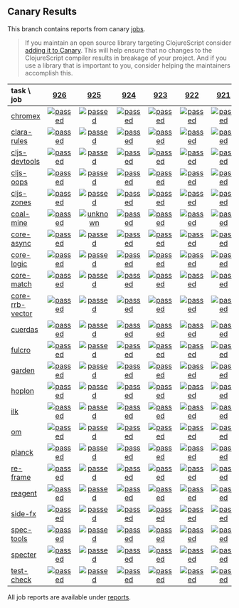 ## Canary Results

This branch contains reports from canary [jobs](https://github.com/cljs-oss/canary/tree/jobs).

> If you maintain an open source library targeting ClojureScript consider [adding it to Canary](https://github.com/cljs-oss/canary/tree/master#how-to-participate). This will help ensure that no changes to the ClojureScript compiler results in breakage of your project. And if you use a library that is important to you, consider helping the maintainers accomplish this.

[//]: # (begin_overview_table)

| task \ job | <a href="reports/2019/05/15/job-000926-1.10.528-47386d7c" title="job #926 finished on 2019-05-15">926</a> | <a href="reports/2019/05/14/job-000925-1.10.529-2256cd0c" title="job #925 finished on 2019-05-14">925</a> | <a href="reports/2019/05/14/job-000924-1.10.528-47386d7c" title="job #924 finished on 2019-05-14">924</a> | <a href="reports/2019/05/13/job-000923-1.10.528-47386d7c" title="job #923 finished on 2019-05-13">923</a> | <a href="reports/2019/05/12/job-000922-1.10.529-cfe50a51" title="job #922 finished on 2019-05-12">922</a> | <a href="reports/2019/05/12/job-000921-1.10.529-08bf2aca" title="job #921 finished on 2019-05-12">921</a> | <a href="reports/2019/05/12/job-000920-1.10.529-4a7de522" title="job #920 finished on 2019-05-12">920</a> | <a href="reports/2019/05/12/job-000919-1.10.529-888fb037" title="job #919 finished on 2019-05-12">919</a> | <a href="reports/2019/05/12/job-000918-1.10.529-cfe50a51" title="job #918 finished on 2019-05-12">918</a> | <a href="reports/2019/05/12/job-000917-1.10.529-fefe9d17" title="job #917 finished on 2019-05-12">917</a> |
| :--- | :---: | :---: | :---: | :---: | :---: | :---: | :---: | :---: | :---: | :---: |
| [chromex](https://github.com/binaryage/chromex) | <a href="reports/2019/05/15/job-000926-1.10.528-47386d7c#-chromex"><img title="passed" src="http://box.binaryage.com/s-passed.svg"><a> | <a href="reports/2019/05/14/job-000925-1.10.529-2256cd0c#-chromex"><img title="passed" src="http://box.binaryage.com/s-passed.svg"><a> | <a href="reports/2019/05/14/job-000924-1.10.528-47386d7c#-chromex"><img title="passed" src="http://box.binaryage.com/s-passed.svg"><a> | <a href="reports/2019/05/13/job-000923-1.10.528-47386d7c#-chromex"><img title="passed" src="http://box.binaryage.com/s-passed.svg"><a> | <a href="reports/2019/05/12/job-000922-1.10.529-cfe50a51#-chromex"><img title="passed" src="http://box.binaryage.com/s-passed.svg"><a> | <a href="reports/2019/05/12/job-000921-1.10.529-08bf2aca#-chromex"><img title="passed" src="http://box.binaryage.com/s-passed.svg"><a> | <a href="reports/2019/05/12/job-000920-1.10.529-4a7de522#-chromex"><img title="passed" src="http://box.binaryage.com/s-passed.svg"><a> | <a href="reports/2019/05/12/job-000919-1.10.529-888fb037#-chromex"><img title="passed" src="http://box.binaryage.com/s-passed.svg"><a> | <a href="reports/2019/05/12/job-000918-1.10.529-cfe50a51#-chromex"><img title="passed" src="http://box.binaryage.com/s-passed.svg"><a> | <a href="reports/2019/05/12/job-000917-1.10.529-fefe9d17#-chromex"><img title="passed" src="http://box.binaryage.com/s-passed.svg"><a> |
| [clara-rules](https://github.com/cerner/clara-rules) | <a href="reports/2019/05/15/job-000926-1.10.528-47386d7c#-clara-rules"><img title="passed" src="http://box.binaryage.com/s-passed.svg"><a> | <a href="reports/2019/05/14/job-000925-1.10.529-2256cd0c#-clara-rules"><img title="passed" src="http://box.binaryage.com/s-passed.svg"><a> | <a href="reports/2019/05/14/job-000924-1.10.528-47386d7c#-clara-rules"><img title="passed" src="http://box.binaryage.com/s-passed.svg"><a> | <a href="reports/2019/05/13/job-000923-1.10.528-47386d7c#-clara-rules"><img title="passed" src="http://box.binaryage.com/s-passed.svg"><a> | <a href="reports/2019/05/12/job-000922-1.10.529-cfe50a51#-clara-rules"><img title="passed" src="http://box.binaryage.com/s-passed.svg"><a> | <a href="reports/2019/05/12/job-000921-1.10.529-08bf2aca#-clara-rules"><img title="passed" src="http://box.binaryage.com/s-passed.svg"><a> | <a href="reports/2019/05/12/job-000920-1.10.529-4a7de522#-clara-rules"><img title="passed" src="http://box.binaryage.com/s-passed.svg"><a> | <a href="reports/2019/05/12/job-000919-1.10.529-888fb037#-clara-rules"><img title="passed" src="http://box.binaryage.com/s-passed.svg"><a> | <a href="reports/2019/05/12/job-000918-1.10.529-cfe50a51#-clara-rules"><img title="passed" src="http://box.binaryage.com/s-passed.svg"><a> | <a href="reports/2019/05/12/job-000917-1.10.529-fefe9d17#-clara-rules"><img title="passed" src="http://box.binaryage.com/s-passed.svg"><a> |
| [cljs-devtools](https://github.com/binaryage/cljs-devtools) | <a href="reports/2019/05/15/job-000926-1.10.528-47386d7c#-cljs-devtools"><img title="passed" src="http://box.binaryage.com/s-passed.svg"><a> | <a href="reports/2019/05/14/job-000925-1.10.529-2256cd0c#-cljs-devtools"><img title="passed" src="http://box.binaryage.com/s-passed.svg"><a> | <a href="reports/2019/05/14/job-000924-1.10.528-47386d7c#-cljs-devtools"><img title="passed" src="http://box.binaryage.com/s-passed.svg"><a> | <a href="reports/2019/05/13/job-000923-1.10.528-47386d7c#-cljs-devtools"><img title="passed" src="http://box.binaryage.com/s-passed.svg"><a> | <a href="reports/2019/05/12/job-000922-1.10.529-cfe50a51#-cljs-devtools"><img title="passed" src="http://box.binaryage.com/s-passed.svg"><a> | <a href="reports/2019/05/12/job-000921-1.10.529-08bf2aca#-cljs-devtools"><img title="passed" src="http://box.binaryage.com/s-passed.svg"><a> | <a href="reports/2019/05/12/job-000920-1.10.529-4a7de522#-cljs-devtools"><img title="passed" src="http://box.binaryage.com/s-passed.svg"><a> | <a href="reports/2019/05/12/job-000919-1.10.529-888fb037#-cljs-devtools"><img title="passed" src="http://box.binaryage.com/s-passed.svg"><a> | <a href="reports/2019/05/12/job-000918-1.10.529-cfe50a51#-cljs-devtools"><img title="passed" src="http://box.binaryage.com/s-passed.svg"><a> | <a href="reports/2019/05/12/job-000917-1.10.529-fefe9d17#-cljs-devtools"><img title="passed" src="http://box.binaryage.com/s-passed.svg"><a> |
| [cljs-oops](https://github.com/binaryage/cljs-oops) | <a href="reports/2019/05/15/job-000926-1.10.528-47386d7c#-cljs-oops"><img title="passed" src="http://box.binaryage.com/s-passed.svg"><a> | <a href="reports/2019/05/14/job-000925-1.10.529-2256cd0c#-cljs-oops"><img title="passed" src="http://box.binaryage.com/s-passed.svg"><a> | <a href="reports/2019/05/14/job-000924-1.10.528-47386d7c#-cljs-oops"><img title="passed" src="http://box.binaryage.com/s-passed.svg"><a> | <a href="reports/2019/05/13/job-000923-1.10.528-47386d7c#-cljs-oops"><img title="passed" src="http://box.binaryage.com/s-passed.svg"><a> | <a href="reports/2019/05/12/job-000922-1.10.529-cfe50a51#-cljs-oops"><img title="passed" src="http://box.binaryage.com/s-passed.svg"><a> | <a href="reports/2019/05/12/job-000921-1.10.529-08bf2aca#-cljs-oops"><img title="passed" src="http://box.binaryage.com/s-passed.svg"><a> | <a href="reports/2019/05/12/job-000920-1.10.529-4a7de522#-cljs-oops"><img title="passed" src="http://box.binaryage.com/s-passed.svg"><a> | <a href="reports/2019/05/12/job-000919-1.10.529-888fb037#-cljs-oops"><img title="passed" src="http://box.binaryage.com/s-passed.svg"><a> | <a href="reports/2019/05/12/job-000918-1.10.529-cfe50a51#-cljs-oops"><img title="failed" src="http://box.binaryage.com/s-failed.svg"><a> | <a href="reports/2019/05/12/job-000917-1.10.529-fefe9d17#-cljs-oops"><img title="passed" src="http://box.binaryage.com/s-passed.svg"><a> |
| [cljs-zones](https://github.com/binaryage/cljs-zones) | <a href="reports/2019/05/15/job-000926-1.10.528-47386d7c#-cljs-zones"><img title="passed" src="http://box.binaryage.com/s-passed.svg"><a> | <a href="reports/2019/05/14/job-000925-1.10.529-2256cd0c#-cljs-zones"><img title="passed" src="http://box.binaryage.com/s-passed.svg"><a> | <a href="reports/2019/05/14/job-000924-1.10.528-47386d7c#-cljs-zones"><img title="passed" src="http://box.binaryage.com/s-passed.svg"><a> | <a href="reports/2019/05/13/job-000923-1.10.528-47386d7c#-cljs-zones"><img title="passed" src="http://box.binaryage.com/s-passed.svg"><a> | <a href="reports/2019/05/12/job-000922-1.10.529-cfe50a51#-cljs-zones"><img title="passed" src="http://box.binaryage.com/s-passed.svg"><a> | <a href="reports/2019/05/12/job-000921-1.10.529-08bf2aca#-cljs-zones"><img title="passed" src="http://box.binaryage.com/s-passed.svg"><a> | <a href="reports/2019/05/12/job-000920-1.10.529-4a7de522#-cljs-zones"><img title="passed" src="http://box.binaryage.com/s-passed.svg"><a> | <a href="reports/2019/05/12/job-000919-1.10.529-888fb037#-cljs-zones"><img title="passed" src="http://box.binaryage.com/s-passed.svg"><a> | <a href="reports/2019/05/12/job-000918-1.10.529-cfe50a51#-cljs-zones"><img title="passed" src="http://box.binaryage.com/s-passed.svg"><a> | <a href="reports/2019/05/12/job-000917-1.10.529-fefe9d17#-cljs-zones"><img title="passed" src="http://box.binaryage.com/s-passed.svg"><a> |
| [coal-mine](https://github.com/mfikes/coal-mine) | <a href="reports/2019/05/15/job-000926-1.10.528-47386d7c#-coal-mine"><img title="passed" src="http://box.binaryage.com/s-passed.svg"><a> | <a href="reports/2019/05/14/job-000925-1.10.529-2256cd0c#-coal-mine"><img title="unknown" src="http://box.binaryage.com/s-unknown.svg"><a> | <a href="reports/2019/05/14/job-000924-1.10.528-47386d7c#-coal-mine"><img title="passed" src="http://box.binaryage.com/s-passed.svg"><a> | <a href="reports/2019/05/13/job-000923-1.10.528-47386d7c#-coal-mine"><img title="passed" src="http://box.binaryage.com/s-passed.svg"><a> | <a href="reports/2019/05/12/job-000922-1.10.529-cfe50a51#-coal-mine"><img title="passed" src="http://box.binaryage.com/s-passed.svg"><a> | <a href="reports/2019/05/12/job-000921-1.10.529-08bf2aca#-coal-mine"><img title="passed" src="http://box.binaryage.com/s-passed.svg"><a> | <a href="reports/2019/05/12/job-000920-1.10.529-4a7de522#-coal-mine"><img title="passed" src="http://box.binaryage.com/s-passed.svg"><a> | <a href="reports/2019/05/12/job-000919-1.10.529-888fb037#-coal-mine"><img title="passed" src="http://box.binaryage.com/s-passed.svg"><a> | <a href="reports/2019/05/12/job-000918-1.10.529-cfe50a51#-coal-mine"><img title="passed" src="http://box.binaryage.com/s-passed.svg"><a> | <a href="reports/2019/05/12/job-000917-1.10.529-fefe9d17#-coal-mine"><img title="passed" src="http://box.binaryage.com/s-passed.svg"><a> |
| [core-async](https://github.com/clojure/core.async) | <a href="reports/2019/05/15/job-000926-1.10.528-47386d7c#-core-async"><img title="passed" src="http://box.binaryage.com/s-passed.svg"><a> | <a href="reports/2019/05/14/job-000925-1.10.529-2256cd0c#-core-async"><img title="passed" src="http://box.binaryage.com/s-passed.svg"><a> | <a href="reports/2019/05/14/job-000924-1.10.528-47386d7c#-core-async"><img title="passed" src="http://box.binaryage.com/s-passed.svg"><a> | <a href="reports/2019/05/13/job-000923-1.10.528-47386d7c#-core-async"><img title="passed" src="http://box.binaryage.com/s-passed.svg"><a> | <a href="reports/2019/05/12/job-000922-1.10.529-cfe50a51#-core-async"><img title="passed" src="http://box.binaryage.com/s-passed.svg"><a> | <a href="reports/2019/05/12/job-000921-1.10.529-08bf2aca#-core-async"><img title="passed" src="http://box.binaryage.com/s-passed.svg"><a> | <a href="reports/2019/05/12/job-000920-1.10.529-4a7de522#-core-async"><img title="passed" src="http://box.binaryage.com/s-passed.svg"><a> | <a href="reports/2019/05/12/job-000919-1.10.529-888fb037#-core-async"><img title="passed" src="http://box.binaryage.com/s-passed.svg"><a> | <a href="reports/2019/05/12/job-000918-1.10.529-cfe50a51#-core-async"><img title="passed" src="http://box.binaryage.com/s-passed.svg"><a> | <a href="reports/2019/05/12/job-000917-1.10.529-fefe9d17#-core-async"><img title="passed" src="http://box.binaryage.com/s-passed.svg"><a> |
| [core-logic](https://github.com/clojure/core.logic) | <a href="reports/2019/05/15/job-000926-1.10.528-47386d7c#-core-logic"><img title="passed" src="http://box.binaryage.com/s-passed.svg"><a> | <a href="reports/2019/05/14/job-000925-1.10.529-2256cd0c#-core-logic"><img title="passed" src="http://box.binaryage.com/s-passed.svg"><a> | <a href="reports/2019/05/14/job-000924-1.10.528-47386d7c#-core-logic"><img title="passed" src="http://box.binaryage.com/s-passed.svg"><a> | <a href="reports/2019/05/13/job-000923-1.10.528-47386d7c#-core-logic"><img title="passed" src="http://box.binaryage.com/s-passed.svg"><a> | <a href="reports/2019/05/12/job-000922-1.10.529-cfe50a51#-core-logic"><img title="passed" src="http://box.binaryage.com/s-passed.svg"><a> | <a href="reports/2019/05/12/job-000921-1.10.529-08bf2aca#-core-logic"><img title="passed" src="http://box.binaryage.com/s-passed.svg"><a> | <a href="reports/2019/05/12/job-000920-1.10.529-4a7de522#-core-logic"><img title="passed" src="http://box.binaryage.com/s-passed.svg"><a> | <a href="reports/2019/05/12/job-000919-1.10.529-888fb037#-core-logic"><img title="passed" src="http://box.binaryage.com/s-passed.svg"><a> | <a href="reports/2019/05/12/job-000918-1.10.529-cfe50a51#-core-logic"><img title="passed" src="http://box.binaryage.com/s-passed.svg"><a> | <a href="reports/2019/05/12/job-000917-1.10.529-fefe9d17#-core-logic"><img title="passed" src="http://box.binaryage.com/s-passed.svg"><a> |
| [core-match](https://github.com/clojure/core.match) | <a href="reports/2019/05/15/job-000926-1.10.528-47386d7c#-core-match"><img title="passed" src="http://box.binaryage.com/s-passed.svg"><a> | <a href="reports/2019/05/14/job-000925-1.10.529-2256cd0c#-core-match"><img title="passed" src="http://box.binaryage.com/s-passed.svg"><a> | <a href="reports/2019/05/14/job-000924-1.10.528-47386d7c#-core-match"><img title="passed" src="http://box.binaryage.com/s-passed.svg"><a> | <a href="reports/2019/05/13/job-000923-1.10.528-47386d7c#-core-match"><img title="passed" src="http://box.binaryage.com/s-passed.svg"><a> | <a href="reports/2019/05/12/job-000922-1.10.529-cfe50a51#-core-match"><img title="passed" src="http://box.binaryage.com/s-passed.svg"><a> | <a href="reports/2019/05/12/job-000921-1.10.529-08bf2aca#-core-match"><img title="passed" src="http://box.binaryage.com/s-passed.svg"><a> | <a href="reports/2019/05/12/job-000920-1.10.529-4a7de522#-core-match"><img title="passed" src="http://box.binaryage.com/s-passed.svg"><a> | <a href="reports/2019/05/12/job-000919-1.10.529-888fb037#-core-match"><img title="passed" src="http://box.binaryage.com/s-passed.svg"><a> | <a href="reports/2019/05/12/job-000918-1.10.529-cfe50a51#-core-match"><img title="passed" src="http://box.binaryage.com/s-passed.svg"><a> | <a href="reports/2019/05/12/job-000917-1.10.529-fefe9d17#-core-match"><img title="passed" src="http://box.binaryage.com/s-passed.svg"><a> |
| [core-rrb-vector](https://github.com/clojure/core.rrb-vector) | <a href="reports/2019/05/15/job-000926-1.10.528-47386d7c#-core-rrb-vector"><img title="passed" src="http://box.binaryage.com/s-passed.svg"><a> | <a href="reports/2019/05/14/job-000925-1.10.529-2256cd0c#-core-rrb-vector"><img title="passed" src="http://box.binaryage.com/s-passed.svg"><a> | <a href="reports/2019/05/14/job-000924-1.10.528-47386d7c#-core-rrb-vector"><img title="passed" src="http://box.binaryage.com/s-passed.svg"><a> | <a href="reports/2019/05/13/job-000923-1.10.528-47386d7c#-core-rrb-vector"><img title="passed" src="http://box.binaryage.com/s-passed.svg"><a> | <a href="reports/2019/05/12/job-000922-1.10.529-cfe50a51#-core-rrb-vector"><img title="passed" src="http://box.binaryage.com/s-passed.svg"><a> | <a href="reports/2019/05/12/job-000921-1.10.529-08bf2aca#-core-rrb-vector"><img title="passed" src="http://box.binaryage.com/s-passed.svg"><a> | <a href="reports/2019/05/12/job-000920-1.10.529-4a7de522#-core-rrb-vector"><img title="passed" src="http://box.binaryage.com/s-passed.svg"><a> | <a href="reports/2019/05/12/job-000919-1.10.529-888fb037#-core-rrb-vector"><img title="passed" src="http://box.binaryage.com/s-passed.svg"><a> | <a href="reports/2019/05/12/job-000918-1.10.529-cfe50a51#-core-rrb-vector"><img title="passed" src="http://box.binaryage.com/s-passed.svg"><a> | <a href="reports/2019/05/12/job-000917-1.10.529-fefe9d17#-core-rrb-vector"><img title="passed" src="http://box.binaryage.com/s-passed.svg"><a> |
| [cuerdas](https://github.com/funcool/cuerdas) | <a href="reports/2019/05/15/job-000926-1.10.528-47386d7c#-cuerdas"><img title="passed" src="http://box.binaryage.com/s-passed.svg"><a> | <a href="reports/2019/05/14/job-000925-1.10.529-2256cd0c#-cuerdas"><img title="passed" src="http://box.binaryage.com/s-passed.svg"><a> | <a href="reports/2019/05/14/job-000924-1.10.528-47386d7c#-cuerdas"><img title="passed" src="http://box.binaryage.com/s-passed.svg"><a> | <a href="reports/2019/05/13/job-000923-1.10.528-47386d7c#-cuerdas"><img title="passed" src="http://box.binaryage.com/s-passed.svg"><a> | <a href="reports/2019/05/12/job-000922-1.10.529-cfe50a51#-cuerdas"><img title="passed" src="http://box.binaryage.com/s-passed.svg"><a> | <a href="reports/2019/05/12/job-000921-1.10.529-08bf2aca#-cuerdas"><img title="passed" src="http://box.binaryage.com/s-passed.svg"><a> | <a href="reports/2019/05/12/job-000920-1.10.529-4a7de522#-cuerdas"><img title="passed" src="http://box.binaryage.com/s-passed.svg"><a> | <a href="reports/2019/05/12/job-000919-1.10.529-888fb037#-cuerdas"><img title="passed" src="http://box.binaryage.com/s-passed.svg"><a> | <a href="reports/2019/05/12/job-000918-1.10.529-cfe50a51#-cuerdas"><img title="passed" src="http://box.binaryage.com/s-passed.svg"><a> | <a href="reports/2019/05/12/job-000917-1.10.529-fefe9d17#-cuerdas"><img title="passed" src="http://box.binaryage.com/s-passed.svg"><a> |
| [fulcro](https://github.com/fulcrologic/fulcro) | <a href="reports/2019/05/15/job-000926-1.10.528-47386d7c#-fulcro"><img title="passed" src="http://box.binaryage.com/s-passed.svg"><a> | <a href="reports/2019/05/14/job-000925-1.10.529-2256cd0c#-fulcro"><img title="passed" src="http://box.binaryage.com/s-passed.svg"><a> | <a href="reports/2019/05/14/job-000924-1.10.528-47386d7c#-fulcro"><img title="passed" src="http://box.binaryage.com/s-passed.svg"><a> | <a href="reports/2019/05/13/job-000923-1.10.528-47386d7c#-fulcro"><img title="passed" src="http://box.binaryage.com/s-passed.svg"><a> | <a href="reports/2019/05/12/job-000922-1.10.529-cfe50a51#-fulcro"><img title="passed" src="http://box.binaryage.com/s-passed.svg"><a> | <a href="reports/2019/05/12/job-000921-1.10.529-08bf2aca#-fulcro"><img title="passed" src="http://box.binaryage.com/s-passed.svg"><a> | <a href="reports/2019/05/12/job-000920-1.10.529-4a7de522#-fulcro"><img title="passed" src="http://box.binaryage.com/s-passed.svg"><a> | <a href="reports/2019/05/12/job-000919-1.10.529-888fb037#-fulcro"><img title="passed" src="http://box.binaryage.com/s-passed.svg"><a> | <a href="reports/2019/05/12/job-000918-1.10.529-cfe50a51#-fulcro"><img title="passed" src="http://box.binaryage.com/s-passed.svg"><a> | <a href="reports/2019/05/12/job-000917-1.10.529-fefe9d17#-fulcro"><img title="passed" src="http://box.binaryage.com/s-passed.svg"><a> |
| [garden](https://github.com/noprompt/garden) | <a href="reports/2019/05/15/job-000926-1.10.528-47386d7c#-garden"><img title="passed" src="http://box.binaryage.com/s-passed.svg"><a> | <a href="reports/2019/05/14/job-000925-1.10.529-2256cd0c#-garden"><img title="passed" src="http://box.binaryage.com/s-passed.svg"><a> | <a href="reports/2019/05/14/job-000924-1.10.528-47386d7c#-garden"><img title="passed" src="http://box.binaryage.com/s-passed.svg"><a> | <a href="reports/2019/05/13/job-000923-1.10.528-47386d7c#-garden"><img title="passed" src="http://box.binaryage.com/s-passed.svg"><a> | <a href="reports/2019/05/12/job-000922-1.10.529-cfe50a51#-garden"><img title="passed" src="http://box.binaryage.com/s-passed.svg"><a> | <a href="reports/2019/05/12/job-000921-1.10.529-08bf2aca#-garden"><img title="passed" src="http://box.binaryage.com/s-passed.svg"><a> | <a href="reports/2019/05/12/job-000920-1.10.529-4a7de522#-garden"><img title="passed" src="http://box.binaryage.com/s-passed.svg"><a> | <a href="reports/2019/05/12/job-000919-1.10.529-888fb037#-garden"><img title="passed" src="http://box.binaryage.com/s-passed.svg"><a> | <a href="reports/2019/05/12/job-000918-1.10.529-cfe50a51#-garden"><img title="passed" src="http://box.binaryage.com/s-passed.svg"><a> | <a href="reports/2019/05/12/job-000917-1.10.529-fefe9d17#-garden"><img title="passed" src="http://box.binaryage.com/s-passed.svg"><a> |
| [hoplon](https://github.com/hoplon/hoplon) | <a href="reports/2019/05/15/job-000926-1.10.528-47386d7c#-hoplon"><img title="passed" src="http://box.binaryage.com/s-passed.svg"><a> | <a href="reports/2019/05/14/job-000925-1.10.529-2256cd0c#-hoplon"><img title="passed" src="http://box.binaryage.com/s-passed.svg"><a> | <a href="reports/2019/05/14/job-000924-1.10.528-47386d7c#-hoplon"><img title="passed" src="http://box.binaryage.com/s-passed.svg"><a> | <a href="reports/2019/05/13/job-000923-1.10.528-47386d7c#-hoplon"><img title="passed" src="http://box.binaryage.com/s-passed.svg"><a> | <a href="reports/2019/05/12/job-000922-1.10.529-cfe50a51#-hoplon"><img title="passed" src="http://box.binaryage.com/s-passed.svg"><a> | <a href="reports/2019/05/12/job-000921-1.10.529-08bf2aca#-hoplon"><img title="passed" src="http://box.binaryage.com/s-passed.svg"><a> | <a href="reports/2019/05/12/job-000920-1.10.529-4a7de522#-hoplon"><img title="passed" src="http://box.binaryage.com/s-passed.svg"><a> | <a href="reports/2019/05/12/job-000919-1.10.529-888fb037#-hoplon"><img title="passed" src="http://box.binaryage.com/s-passed.svg"><a> | <a href="reports/2019/05/12/job-000918-1.10.529-cfe50a51#-hoplon"><img title="passed" src="http://box.binaryage.com/s-passed.svg"><a> | <a href="reports/2019/05/12/job-000917-1.10.529-fefe9d17#-hoplon"><img title="passed" src="http://box.binaryage.com/s-passed.svg"><a> |
| [ilk](https://github.com/mfikes/ilk) | <a href="reports/2019/05/15/job-000926-1.10.528-47386d7c#-ilk"><img title="passed" src="http://box.binaryage.com/s-passed.svg"><a> | <a href="reports/2019/05/14/job-000925-1.10.529-2256cd0c#-ilk"><img title="passed" src="http://box.binaryage.com/s-passed.svg"><a> | <a href="reports/2019/05/14/job-000924-1.10.528-47386d7c#-ilk"><img title="passed" src="http://box.binaryage.com/s-passed.svg"><a> | <a href="reports/2019/05/13/job-000923-1.10.528-47386d7c#-ilk"><img title="passed" src="http://box.binaryage.com/s-passed.svg"><a> | <a href="reports/2019/05/12/job-000922-1.10.529-cfe50a51#-ilk"><img title="passed" src="http://box.binaryage.com/s-passed.svg"><a> | <a href="reports/2019/05/12/job-000921-1.10.529-08bf2aca#-ilk"><img title="passed" src="http://box.binaryage.com/s-passed.svg"><a> | <a href="reports/2019/05/12/job-000920-1.10.529-4a7de522#-ilk"><img title="passed" src="http://box.binaryage.com/s-passed.svg"><a> | <a href="reports/2019/05/12/job-000919-1.10.529-888fb037#-ilk"><img title="passed" src="http://box.binaryage.com/s-passed.svg"><a> | <a href="reports/2019/05/12/job-000918-1.10.529-cfe50a51#-ilk"><img title="passed" src="http://box.binaryage.com/s-passed.svg"><a> | <a href="reports/2019/05/12/job-000917-1.10.529-fefe9d17#-ilk"><img title="passed" src="http://box.binaryage.com/s-passed.svg"><a> |
| [om](https://github.com/omcljs/om) | <a href="reports/2019/05/15/job-000926-1.10.528-47386d7c#-om"><img title="passed" src="http://box.binaryage.com/s-passed.svg"><a> | <a href="reports/2019/05/14/job-000925-1.10.529-2256cd0c#-om"><img title="passed" src="http://box.binaryage.com/s-passed.svg"><a> | <a href="reports/2019/05/14/job-000924-1.10.528-47386d7c#-om"><img title="passed" src="http://box.binaryage.com/s-passed.svg"><a> | <a href="reports/2019/05/13/job-000923-1.10.528-47386d7c#-om"><img title="passed" src="http://box.binaryage.com/s-passed.svg"><a> | <a href="reports/2019/05/12/job-000922-1.10.529-cfe50a51#-om"><img title="passed" src="http://box.binaryage.com/s-passed.svg"><a> | <a href="reports/2019/05/12/job-000921-1.10.529-08bf2aca#-om"><img title="passed" src="http://box.binaryage.com/s-passed.svg"><a> | <a href="reports/2019/05/12/job-000920-1.10.529-4a7de522#-om"><img title="passed" src="http://box.binaryage.com/s-passed.svg"><a> | <a href="reports/2019/05/12/job-000919-1.10.529-888fb037#-om"><img title="passed" src="http://box.binaryage.com/s-passed.svg"><a> | <a href="reports/2019/05/12/job-000918-1.10.529-cfe50a51#-om"><img title="passed" src="http://box.binaryage.com/s-passed.svg"><a> | <a href="reports/2019/05/12/job-000917-1.10.529-fefe9d17#-om"><img title="passed" src="http://box.binaryage.com/s-passed.svg"><a> |
| [planck](https://github.com/planck-repl/planck) | <a href="reports/2019/05/15/job-000926-1.10.528-47386d7c#-planck"><img title="passed" src="http://box.binaryage.com/s-passed.svg"><a> | <a href="reports/2019/05/14/job-000925-1.10.529-2256cd0c#-planck"><img title="passed" src="http://box.binaryage.com/s-passed.svg"><a> | <a href="reports/2019/05/14/job-000924-1.10.528-47386d7c#-planck"><img title="passed" src="http://box.binaryage.com/s-passed.svg"><a> | <a href="reports/2019/05/13/job-000923-1.10.528-47386d7c#-planck"><img title="passed" src="http://box.binaryage.com/s-passed.svg"><a> | <a href="reports/2019/05/12/job-000922-1.10.529-cfe50a51#-planck"><img title="passed" src="http://box.binaryage.com/s-passed.svg"><a> | <a href="reports/2019/05/12/job-000921-1.10.529-08bf2aca#-planck"><img title="passed" src="http://box.binaryage.com/s-passed.svg"><a> | <a href="reports/2019/05/12/job-000920-1.10.529-4a7de522#-planck"><img title="passed" src="http://box.binaryage.com/s-passed.svg"><a> | <a href="reports/2019/05/12/job-000919-1.10.529-888fb037#-planck"><img title="passed" src="http://box.binaryage.com/s-passed.svg"><a> | <a href="reports/2019/05/12/job-000918-1.10.529-cfe50a51#-planck"><img title="passed" src="http://box.binaryage.com/s-passed.svg"><a> | <a href="reports/2019/05/12/job-000917-1.10.529-fefe9d17#-planck"><img title="passed" src="http://box.binaryage.com/s-passed.svg"><a> |
| [re-frame](https://github.com/Day8/re-frame) | <a href="reports/2019/05/15/job-000926-1.10.528-47386d7c#-re-frame"><img title="passed" src="http://box.binaryage.com/s-passed.svg"><a> | <a href="reports/2019/05/14/job-000925-1.10.529-2256cd0c#-re-frame"><img title="passed" src="http://box.binaryage.com/s-passed.svg"><a> | <a href="reports/2019/05/14/job-000924-1.10.528-47386d7c#-re-frame"><img title="passed" src="http://box.binaryage.com/s-passed.svg"><a> | <a href="reports/2019/05/13/job-000923-1.10.528-47386d7c#-re-frame"><img title="passed" src="http://box.binaryage.com/s-passed.svg"><a> | <a href="reports/2019/05/12/job-000922-1.10.529-cfe50a51#-re-frame"><img title="passed" src="http://box.binaryage.com/s-passed.svg"><a> | <a href="reports/2019/05/12/job-000921-1.10.529-08bf2aca#-re-frame"><img title="passed" src="http://box.binaryage.com/s-passed.svg"><a> | <a href="reports/2019/05/12/job-000920-1.10.529-4a7de522#-re-frame"><img title="passed" src="http://box.binaryage.com/s-passed.svg"><a> | <a href="reports/2019/05/12/job-000919-1.10.529-888fb037#-re-frame"><img title="passed" src="http://box.binaryage.com/s-passed.svg"><a> | <a href="reports/2019/05/12/job-000918-1.10.529-cfe50a51#-re-frame"><img title="passed" src="http://box.binaryage.com/s-passed.svg"><a> | <a href="reports/2019/05/12/job-000917-1.10.529-fefe9d17#-re-frame"><img title="passed" src="http://box.binaryage.com/s-passed.svg"><a> |
| [reagent](https://github.com/reagent-project/reagent) | <a href="reports/2019/05/15/job-000926-1.10.528-47386d7c#-reagent"><img title="passed" src="http://box.binaryage.com/s-passed.svg"><a> | <a href="reports/2019/05/14/job-000925-1.10.529-2256cd0c#-reagent"><img title="passed" src="http://box.binaryage.com/s-passed.svg"><a> | <a href="reports/2019/05/14/job-000924-1.10.528-47386d7c#-reagent"><img title="passed" src="http://box.binaryage.com/s-passed.svg"><a> | <a href="reports/2019/05/13/job-000923-1.10.528-47386d7c#-reagent"><img title="passed" src="http://box.binaryage.com/s-passed.svg"><a> | <a href="reports/2019/05/12/job-000922-1.10.529-cfe50a51#-reagent"><img title="passed" src="http://box.binaryage.com/s-passed.svg"><a> | <a href="reports/2019/05/12/job-000921-1.10.529-08bf2aca#-reagent"><img title="passed" src="http://box.binaryage.com/s-passed.svg"><a> | <a href="reports/2019/05/12/job-000920-1.10.529-4a7de522#-reagent"><img title="passed" src="http://box.binaryage.com/s-passed.svg"><a> | <a href="reports/2019/05/12/job-000919-1.10.529-888fb037#-reagent"><img title="passed" src="http://box.binaryage.com/s-passed.svg"><a> | <a href="reports/2019/05/12/job-000918-1.10.529-cfe50a51#-reagent"><img title="passed" src="http://box.binaryage.com/s-passed.svg"><a> | <a href="reports/2019/05/12/job-000917-1.10.529-fefe9d17#-reagent"><img title="passed" src="http://box.binaryage.com/s-passed.svg"><a> |
| [side-fx](https://github.com/cljsrn/side-fx) | <a href="reports/2019/05/15/job-000926-1.10.528-47386d7c#-side-fx"><img title="passed" src="http://box.binaryage.com/s-passed.svg"><a> | <a href="reports/2019/05/14/job-000925-1.10.529-2256cd0c#-side-fx"><img title="passed" src="http://box.binaryage.com/s-passed.svg"><a> | <a href="reports/2019/05/14/job-000924-1.10.528-47386d7c#-side-fx"><img title="passed" src="http://box.binaryage.com/s-passed.svg"><a> | <a href="reports/2019/05/13/job-000923-1.10.528-47386d7c#-side-fx"><img title="passed" src="http://box.binaryage.com/s-passed.svg"><a> | <a href="reports/2019/05/12/job-000922-1.10.529-cfe50a51#-side-fx"><img title="passed" src="http://box.binaryage.com/s-passed.svg"><a> | <a href="reports/2019/05/12/job-000921-1.10.529-08bf2aca#-side-fx"><img title="passed" src="http://box.binaryage.com/s-passed.svg"><a> | <a href="reports/2019/05/12/job-000920-1.10.529-4a7de522#-side-fx"><img title="passed" src="http://box.binaryage.com/s-passed.svg"><a> | <a href="reports/2019/05/12/job-000919-1.10.529-888fb037#-side-fx"><img title="passed" src="http://box.binaryage.com/s-passed.svg"><a> | <a href="reports/2019/05/12/job-000918-1.10.529-cfe50a51#-side-fx"><img title="passed" src="http://box.binaryage.com/s-passed.svg"><a> | <a href="reports/2019/05/12/job-000917-1.10.529-fefe9d17#-side-fx"><img title="passed" src="http://box.binaryage.com/s-passed.svg"><a> |
| [spec-tools](https://github.com/metosin/spec-tools) | <a href="reports/2019/05/15/job-000926-1.10.528-47386d7c#-spec-tools"><img title="passed" src="http://box.binaryage.com/s-passed.svg"><a> | <a href="reports/2019/05/14/job-000925-1.10.529-2256cd0c#-spec-tools"><img title="passed" src="http://box.binaryage.com/s-passed.svg"><a> | <a href="reports/2019/05/14/job-000924-1.10.528-47386d7c#-spec-tools"><img title="passed" src="http://box.binaryage.com/s-passed.svg"><a> | <a href="reports/2019/05/13/job-000923-1.10.528-47386d7c#-spec-tools"><img title="passed" src="http://box.binaryage.com/s-passed.svg"><a> | <a href="reports/2019/05/12/job-000922-1.10.529-cfe50a51#-spec-tools"><img title="passed" src="http://box.binaryage.com/s-passed.svg"><a> | <a href="reports/2019/05/12/job-000921-1.10.529-08bf2aca#-spec-tools"><img title="passed" src="http://box.binaryage.com/s-passed.svg"><a> | <a href="reports/2019/05/12/job-000920-1.10.529-4a7de522#-spec-tools"><img title="passed" src="http://box.binaryage.com/s-passed.svg"><a> | <a href="reports/2019/05/12/job-000919-1.10.529-888fb037#-spec-tools"><img title="passed" src="http://box.binaryage.com/s-passed.svg"><a> | <a href="reports/2019/05/12/job-000918-1.10.529-cfe50a51#-spec-tools"><img title="passed" src="http://box.binaryage.com/s-passed.svg"><a> | <a href="reports/2019/05/12/job-000917-1.10.529-fefe9d17#-spec-tools"><img title="passed" src="http://box.binaryage.com/s-passed.svg"><a> |
| [specter](https://github.com/nathanmarz/specter) | <a href="reports/2019/05/15/job-000926-1.10.528-47386d7c#-specter"><img title="passed" src="http://box.binaryage.com/s-passed.svg"><a> | <a href="reports/2019/05/14/job-000925-1.10.529-2256cd0c#-specter"><img title="passed" src="http://box.binaryage.com/s-passed.svg"><a> | <a href="reports/2019/05/14/job-000924-1.10.528-47386d7c#-specter"><img title="passed" src="http://box.binaryage.com/s-passed.svg"><a> | <a href="reports/2019/05/13/job-000923-1.10.528-47386d7c#-specter"><img title="passed" src="http://box.binaryage.com/s-passed.svg"><a> | <a href="reports/2019/05/12/job-000922-1.10.529-cfe50a51#-specter"><img title="passed" src="http://box.binaryage.com/s-passed.svg"><a> | <a href="reports/2019/05/12/job-000921-1.10.529-08bf2aca#-specter"><img title="passed" src="http://box.binaryage.com/s-passed.svg"><a> | <a href="reports/2019/05/12/job-000920-1.10.529-4a7de522#-specter"><img title="passed" src="http://box.binaryage.com/s-passed.svg"><a> | <a href="reports/2019/05/12/job-000919-1.10.529-888fb037#-specter"><img title="passed" src="http://box.binaryage.com/s-passed.svg"><a> | <a href="reports/2019/05/12/job-000918-1.10.529-cfe50a51#-specter"><img title="passed" src="http://box.binaryage.com/s-passed.svg"><a> | <a href="reports/2019/05/12/job-000917-1.10.529-fefe9d17#-specter"><img title="passed" src="http://box.binaryage.com/s-passed.svg"><a> |
| [test-check](https://github.com/clojure/test.check) | <a href="reports/2019/05/15/job-000926-1.10.528-47386d7c#-test-check"><img title="passed" src="http://box.binaryage.com/s-passed.svg"><a> | <a href="reports/2019/05/14/job-000925-1.10.529-2256cd0c#-test-check"><img title="passed" src="http://box.binaryage.com/s-passed.svg"><a> | <a href="reports/2019/05/14/job-000924-1.10.528-47386d7c#-test-check"><img title="passed" src="http://box.binaryage.com/s-passed.svg"><a> | <a href="reports/2019/05/13/job-000923-1.10.528-47386d7c#-test-check"><img title="passed" src="http://box.binaryage.com/s-passed.svg"><a> | <a href="reports/2019/05/12/job-000922-1.10.529-cfe50a51#-test-check"><img title="passed" src="http://box.binaryage.com/s-passed.svg"><a> | <a href="reports/2019/05/12/job-000921-1.10.529-08bf2aca#-test-check"><img title="passed" src="http://box.binaryage.com/s-passed.svg"><a> | <a href="reports/2019/05/12/job-000920-1.10.529-4a7de522#-test-check"><img title="passed" src="http://box.binaryage.com/s-passed.svg"><a> | <a href="reports/2019/05/12/job-000919-1.10.529-888fb037#-test-check"><img title="passed" src="http://box.binaryage.com/s-passed.svg"><a> | <a href="reports/2019/05/12/job-000918-1.10.529-cfe50a51#-test-check"><img title="passed" src="http://box.binaryage.com/s-passed.svg"><a> | <a href="reports/2019/05/12/job-000917-1.10.529-fefe9d17#-test-check"><img title="passed" src="http://box.binaryage.com/s-passed.svg"><a> |

[//]: # (end_overview_table)

All job reports are available under [reports](reports).
